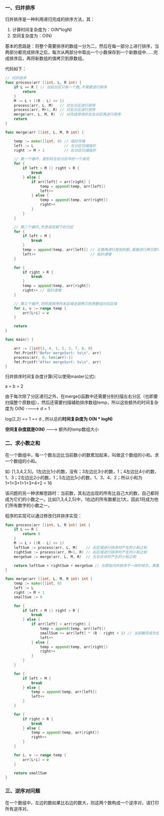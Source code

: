 ### 一、归并排序

归并排序是一种利用递归完成的排序方法，其：

1. 计算时间复杂度为：O(N*logN)
2. 空间复杂度为：O(N)



基本的思路是：将整个需要排序的数组一分为二，然后在每一部分上进行排序，当两部分都完成排序之后，每次从两部分中取出一个小数保存到一个新数组中......完成排序后，再将新数组的值拷贝到原数组。

代码如下：

```go
// 归并排序
func process(arr []int, L, R int) {
	if L == R { // 当前分区只有一个数,不需要进行排序
		return
	}
	M := L + ((R - L) >> 1)
	process(arr, L, M)   // 对左分区进行排序
	process(arr, M+1, R) // 对右分区进行排序
	merge(arr, L, M, R)  // 对完成排序的左右分区再进行排序
	return
}

func merge(arr []int, L, M, R int) {

	temp := make([]int, 0) // 临时存储
	left := L              // 左分区扫描指针
	right := M + 1         // 右分区扫描指针

	// 第一个循环，直到将左右分区中的一个读完
	for {
		if left > M || right > R {
			break
		} else {
			if arr[left] < arr[right] {
				temp = append(temp, arr[left])
				left++
			} else {
				temp = append(temp, arr[right])
				right++
			}
		}
	}

	// 第二个循环,负责读完剩下的分区
	for {
		if left > M {
			break
		}
		temp = append(temp, arr[left]) // 无需再进行其他判断,直接进行拷贝即可
		left++                         // 指针递增
	}

	for {
		if right > R {
			break
		}
		temp = append(temp, arr[right])
		right++ // 指针递增
	}

	// 第三个循环,将完成排序的本区域全部拷贝到原数组对应区域
	for i, v := range temp {
		arr[L+i] = v
	}

	return
}

func main() {

	arr := []int{2, 4, 1, 5, 3, 7, 8, 0}
	fmt.Printf("Befor mergeSort: %v\n", arr)
	process(arr, 0, len(arr)-1)
	fmt.Printf("After mergeSort: %v\n", arr)
}
```



归并排序时间复杂度计算(可以使用master公式):

a = b = 2

由于每次除了分区递归之外，在merge()函数中还需要分别扫描左右分区（也即要扫描整个原数组），然后还需要扫描辅助排序数组temp，所以这些额外的时间复杂度为 O(N) ---->  d = 1

log(2,2) == 1 == d  , 所以总的**时间复杂度为 O(N * logN)**



**空间复杂度就是O(N)** ---> 额外的temp数组大小



### 二、求小数之和

在一个数组中，每一个数左边比当前数小的数累加起来，叫做这个数组的小和。求一个数组的小和。

如: [1,3,4,2,5]。1左边比1小的数，没有；3左边比3小的数，1；4左边比4小的数，1、3；2左边比2小的数，1；5左边比5小的数，1、3、4、2；所以小和为1+1+3+1+1+3+4+2 = 16



该问题的另一种求解思路时：当前数，其右边出现的所有比自己大的数，自己都将成为它们的小数之一。比如[1,3,4,2,5]中，1右边的所有数都比1大，因此1将成为他们所有数字的小数之一。



程序的实现可以通过修改归并排序实现：

```go
func process(arr []int, L, R int) int {
	if L == R {
		return 0
	}
	M := L + ((R - L) >> 1)
	leftSum := process(arr, L, M)    // 左区域进行排序时产生的小和之和
	rightSum := process(arr, M+1, R) // 右区域进行排序时产生的小和之和
	mergeSum := merge(arr, L, M, R)  // 左右合并时产生的小和之和

	return leftSum + rightSum + mergeSum // 与原始归并排序不一样的地方，需要返回小和
}

func merge(arr []int, L, M, R int) int {
	temp := make([]int, 0)
	left := L
	right := M + 1
	smallSum := 0

	for {
		if left > M || right > R {
			break
		} else {
			if arr[left] < arr[right] {
				temp = append(temp, arr[left])
				smallSum += arr[left] * (R - right + 1) // 当前数将成为右边所有大数的小数(与原始归并排序不一样的地方)
				left++
			} else {
				temp = append(temp, arr[right])
				right++
			}
		}
	}

	for {
		if left > M {
			break
		} else {
			temp = append(temp, arr[left])
			left++
		}
	}

	for {
		if right > R {
			break
		} else {
			temp = append(temp, arr[right])
			right++
		}
	}

	for i, v := range temp {
		arr[L+i] = v
	}

	return smallSum
}
```

### 三、逆序对问题

在一个数组中，左边的数如果比右边的数大，则这两个数构成一个逆序对，请打印所有逆序对。